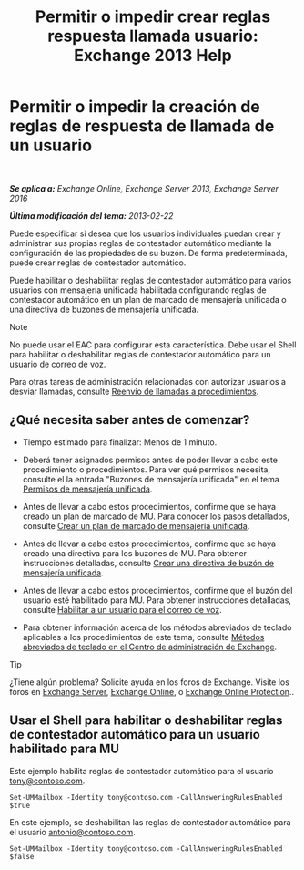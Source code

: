 ﻿---
title: 'Permitir o impedir crear reglas respuesta llamada usuario: Exchange 2013 Help'
TOCTitle: Permitir o impedir la creación de reglas de respuesta de llamada de un usuario
ms:assetid: 81863440-8b21-4523-bdab-6a2311889a0d
ms:mtpsurl: https://technet.microsoft.com/es-es/library/Dd298097(v=EXCHG.150)
ms:contentKeyID: 50556835
ms.date: 05/22/2018
mtps_version: v=EXCHG.150
ms.translationtype: MT
---

# Permitir o impedir la creación de reglas de respuesta de llamada de un usuario

 

_**Se aplica a:** Exchange Online, Exchange Server 2013, Exchange Server 2016_

_**Última modificación del tema:** 2013-02-22_

Puede especificar si desea que los usuarios individuales puedan crear y administrar sus propias reglas de contestador automático mediante la configuración de las propiedades de su buzón. De forma predeterminada, puede crear reglas de contestador automático.

Puede habilitar o deshabilitar reglas de contestador automático para varios usuarios con mensajería unificada habilitada configurando reglas de contestador automático en un plan de marcado de mensajería unificada o una directiva de buzones de mensajería unificada.


> [!NOTE]
> No puede usar el EAC para configurar esta característica. Debe usar el Shell para habilitar o deshabilitar reglas de contestador automático para un usuario de correo de voz.



Para otras tareas de administración relacionadas con autorizar usuarios a desviar llamadas, consulte [Reenvío de llamadas a procedimientos](forwarding-calls-procedures-exchange-2013-help.md).

## ¿Qué necesita saber antes de comenzar?

  - Tiempo estimado para finalizar: Menos de 1 minuto.

  - Deberá tener asignados permisos antes de poder llevar a cabo este procedimiento o procedimientos. Para ver qué permisos necesita, consulte el la entrada "Buzones de mensajería unificada" en el tema [Permisos de mensajería unificada](unified-messaging-permissions-exchange-2013-help.md).

  - Antes de llevar a cabo estos procedimientos, confirme que se haya creado un plan de marcado de MU. Para conocer los pasos detallados, consulte [Crear un plan de marcado de mensajería unificada](create-a-um-dial-plan-exchange-2013-help.md).

  - Antes de llevar a cabo estos procedimientos, confirme que se haya creado una directiva para los buzones de MU. Para obtener instrucciones detalladas, consulte [Crear una directiva de buzón de mensajería unificada](create-a-um-mailbox-policy-exchange-2013-help.md).

  - Antes de llevar a cabo estos procedimientos, confirme que el buzón del usuario esté habilitado para MU. Para obtener instrucciones detalladas, consulte [Habilitar a un usuario para el correo de voz](enable-a-user-for-voice-mail-exchange-2013-help.md).

  - Para obtener información acerca de los métodos abreviados de teclado aplicables a los procedimientos de este tema, consulte [Métodos abreviados de teclado en el Centro de administración de Exchange](keyboard-shortcuts-in-the-exchange-admin-center-exchange-online-protection-help.md).


> [!TIP]
> ¿Tiene algún problema? Solicite ayuda en los foros de Exchange. Visite los foros en <A href="https://go.microsoft.com/fwlink/p/?linkid=60612">Exchange Server</A>, <A href="https://go.microsoft.com/fwlink/p/?linkid=267542">Exchange Online</A>, o <A href="https://go.microsoft.com/fwlink/p/?linkid=285351">Exchange Online Protection</A>..



## Usar el Shell para habilitar o deshabilitar reglas de contestador automático para un usuario habilitado para MU

Este ejemplo habilita reglas de contestador automático para el usuario tony@contoso.com.

    Set-UMMailbox -Identity tony@contoso.com -CallAnsweringRulesEnabled $true

En este ejemplo, se deshabilitan las reglas de contestador automático para el usuario antonio@contoso.com.

    Set-UMMailbox -Identity tony@contoso.com -CallAnsweringRulesEnabled $false


